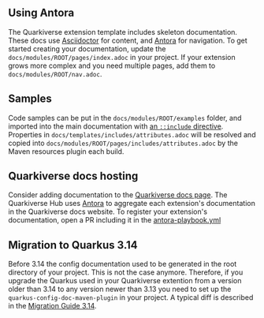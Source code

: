 ## Using Antora 

The Quarkiverse extension template includes skeleton documentation. 
These docs use [Asciidoctor](https://asciidoctor.org/) for content, and [Antora](https://antora.org/) for navigation.
To get started creating your documentation, update the `docs/modules/ROOT/pages/index.adoc` in your project.
If your extension grows more complex and you need multiple pages, add them to `docs/modules/ROOT/nav.adoc`.

## Samples 

Code samples can be put in the `docs/modules/ROOT/examples` folder, and imported into the main documentation with [an `::include` directive](https://docs.asciidoctor.org/asciidoc/latest/directives/include/).
Properties in `docs/templates/includes/attributes.adoc` will be resolved and copied into `docs/modules/ROOT/pages/includes/attributes.adoc` by the Maven resources plugin each build.

## Quarkiverse docs hosting 

Consider adding documentation to the [Quarkiverse docs page](https://docs.quarkiverse.io/). 
The Quarkiverse Hub uses [Antora](https://antora.org/) to aggregate each extension's documentation in the Quarkiverse docs website. 
To register your extension's documentation, open a PR including it in the [antora-playbook.yml](https://github.com/quarkiverse/quarkiverse-docs/blob/main/antora-playbook.yml)

## Migration to Quarkus 3.14

Before 3.14 the config documentation used to be generated in the root directory of your project.
This is not the case anymore.
Therefore, if you upgrade the Quarkus used in your Quarkiverse extention from a version older than 3.14 to any version newer than 3.13 you need to set up the `quarkus-config-doc-maven-plugin` in your project.
A typical diff is described in the [Migration Guide 3.14](https://github.com/quarkusio/quarkus/wiki/Migration-Guide-3.14#publishing-the-config-documentation).